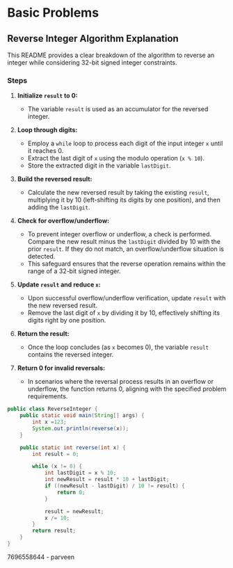 # Basic Problems

## Reverse Integer Algorithm Explanation

This README provides a clear breakdown of the algorithm to reverse an integer while considering 32-bit signed integer constraints.

### Steps

1. **Initialize `result` to 0:**
    - The variable `result` is used as an accumulator for the reversed integer.

2. **Loop through digits:**
    - Employ a `while` loop to process each digit of the input integer `x` until it reaches 0.
    - Extract the last digit of `x` using the modulo operation (`x % 10`).
    - Store the extracted digit in the variable `lastDigit`.

3. **Build the reversed result:**
    - Calculate the new reversed result by taking the existing `result`, multiplying it by 10 (left-shifting its digits by one position), and then adding the `lastDigit`.

4. **Check for overflow/underflow:**
    - To prevent integer overflow or underflow, a check is performed. Compare the new result minus the `lastDigit` divided by 10 with the prior `result`. If they do not match, an overflow/underflow situation is detected.
    - This safeguard ensures that the reverse operation remains within the range of a 32-bit signed integer.

5. **Update `result` and reduce `x`:**
    - Upon successful overflow/underflow verification, update `result` with the new reversed result.
    - Remove the last digit of `x` by dividing it by 10, effectively shifting its digits right by one position.

6. **Return the result:**
    - Once the loop concludes (as `x` becomes 0), the variable `result` contains the reversed integer.

7. **Return 0 for invalid reversals:**
    - In scenarios where the reversal process results in an overflow or underflow, the function returns 0, aligning with the specified problem requirements.

```java
public class ReverseInteger {
    public static void main(String[] args) {
        int x =123;
        System.out.println(reverse(x));
    }

    public static int reverse(int x) {
        int result = 0;

        while (x != 0) {
            int lastDigit = x % 10;
            int newResult = result * 10 + lastDigit;
            if ((newResult - lastDigit) / 10 != result) {
                return 0;
            }

            result = newResult;
            x /= 10;
        }
        return result;
    }
}

```




7696558644 - parveen
